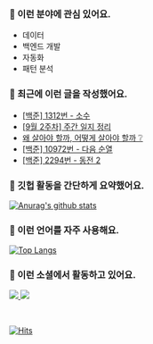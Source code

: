 ### 📡 이런 분야에 관심 있어요.

- 데이터
- 백엔드 개발
- 자동화
- 패턴 분석

### 📝 최근에 이런 글을 작성했어요.

<!-- BLOG-POST-LIST:START -->
- [[백준] 1312번 - 소수](https://blex.me/@mildsalmon/%EB%B0%B1%EC%A4%80-1312%EB%B2%88-%EC%86%8C%EC%88%98)
- [[9월 2주차] 주간 일지 정리](https://blex.me/@mildsalmon/9%EC%9B%94-2%EC%A3%BC%EC%B0%A8-%EC%A3%BC%EA%B0%84-%EC%9D%BC%EC%A7%80-%EC%A0%95%EB%A6%AC)
- [왜 살아야 할까, 어떻게 살아야 할까 ❔](https://blex.me/@mildsalmon/%EC%99%9C-%EC%82%B4%EC%95%84%EC%95%BC-%ED%95%A0%EA%B9%8C-%EC%96%B4%EB%96%BB%EA%B2%8C-%EC%82%B4%EC%95%84%EC%95%BC-%ED%95%A0%EA%B9%8C)
- [[백준] 10972번 - 다음 순열](https://blex.me/@mildsalmon/10972%EB%B2%88-%EB%8B%A4%EC%9D%8C-%EC%88%9C%EC%97%B4)
- [[백준] 2294번 - 동전 2](https://blex.me/@mildsalmon/%EB%B0%B1%EC%A4%80-2294%EB%B2%88-%EB%8F%99%EC%A0%84-2)
<!-- BLOG-POST-LIST:END -->

### 📑 깃헙 활동을 간단하게 요약했어요.

[![Anurag's github stats](https://github-readme-stats.vercel.app/api?username=mildsalmon&count_private=false&show_icons=true)](https://github.com/mildsalmon)

### 🥇 이런 언어를 자주 사용해요.

[![Top Langs](https://github-readme-stats.vercel.app/api/top-langs/?username=mildsalmon&hide=html)](https://github.com/mildsalmon)

### 🔮 이런 소셜에서 활동하고 있어요.

<p>

<a href="https://blex.me/@mildsalmon">
    <img src="http://img.shields.io/badge/BLOG-black?style=flat-square&logo=bloglovin">
</a>

<a href="https://solved.ac/profile/mildsalmon">
    <img src="http://img.shields.io/badge/backjoon-blueviolet?logo=Experts Exchange">
</a>

<p>
<br>

[![Hits](https://hits.seeyoufarm.com/api/count/incr/badge.svg?url=https%3A%2F%2Fgithub.com%2Fmildsalmon)](https://hits.seeyoufarm.com)
